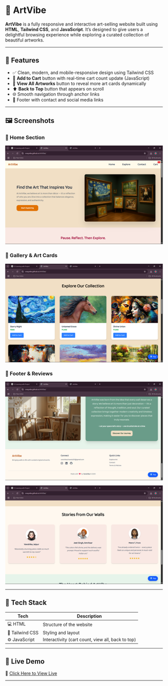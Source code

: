 # 🎨 ArtVibe

**ArtVibe** is a fully responsive and interactive art-selling website built using **HTML**, **Tailwind CSS**, and **JavaScript**. It’s designed to give users a delightful browsing experience while exploring a curated collection of beautiful artworks.

---

## 🌟 Features

- ✅ Clean, modern, and mobile-responsive design using Tailwind CSS
- 🛒 **Add to Cart** button with real-time cart count update (JavaScript)
- 🔽 **View All Artworks** button to reveal more art cards dynamically
- ⬆️ **Back to Top** button that appears on scroll
- 🌐 Smooth navigation through anchor links
- 💌 Footer with contact and social media links

---

## 🖼️ Screenshots

### 🔹 Home Section
![Home Section](Images/Screenshot1.png)


### 🔹 Gallery & Art Cards
![Gallery Section](Images/Screenshot2.png)


### 🔹 Footer & Reviews
![Footer](Images/Screenshot3.png)


![Reviews](Images/Screenshot4.png)


---

## 🔧 Tech Stack

| Tech | Description |
|------|-------------|
| 💻 HTML | Structure of the website |
| 🎨 Tailwind CSS | Styling and layout |
| ⚙️ JavaScript | Interactivity (cart count, view all, back to top) |

---

## 🚀 Live Demo

🔗 [Click Here to View Live](https://crazyxika.github.io/ArtVibe/)  

---

